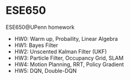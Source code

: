 # ESE650
ESE650@UPenn homework
- HW0: Warm up, Probaility, Linear Algebra
- HW1: Bayes Filter
- HW2: Unscented Kalman Filter (UKF)
- HW3: Particle Filter, Occupancy Grid, SLAM
- HW4: Motion Planning, RRT, Policy Gradient
- HW5: DQN, Double-DQN
